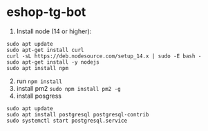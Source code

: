# eshop-tg-bot
1. Install node (14 or higher):
```
sudo apt update
sudo apt-get install curl
curl -sL https://deb.nodesource.com/setup_14.x | sudo -E bash -
sudo apt-get install -y nodejs
sudo apt install npm
```
2. run `npm install`
3. install pm2
`sudo npm install pm2 -g`
3. install posgress
```
sudo apt update
sudo apt install postgresql postgresql-contrib
sudo systemctl start postgresql.service
```
